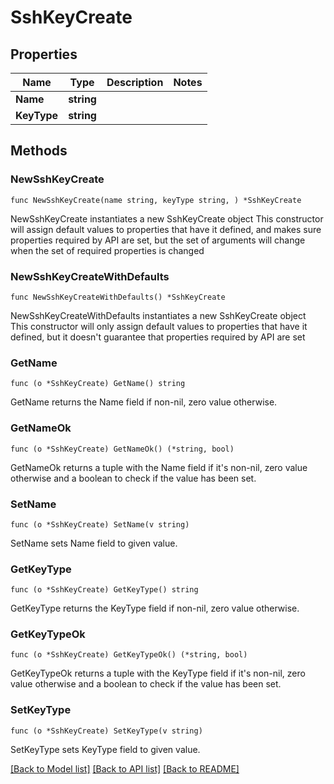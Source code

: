 # SshKeyCreate

## Properties

Name | Type | Description | Notes
------------ | ------------- | ------------- | -------------
**Name** | **string** |  | 
**KeyType** | **string** |  | 

## Methods

### NewSshKeyCreate

`func NewSshKeyCreate(name string, keyType string, ) *SshKeyCreate`

NewSshKeyCreate instantiates a new SshKeyCreate object
This constructor will assign default values to properties that have it defined,
and makes sure properties required by API are set, but the set of arguments
will change when the set of required properties is changed

### NewSshKeyCreateWithDefaults

`func NewSshKeyCreateWithDefaults() *SshKeyCreate`

NewSshKeyCreateWithDefaults instantiates a new SshKeyCreate object
This constructor will only assign default values to properties that have it defined,
but it doesn't guarantee that properties required by API are set

### GetName

`func (o *SshKeyCreate) GetName() string`

GetName returns the Name field if non-nil, zero value otherwise.

### GetNameOk

`func (o *SshKeyCreate) GetNameOk() (*string, bool)`

GetNameOk returns a tuple with the Name field if it's non-nil, zero value otherwise
and a boolean to check if the value has been set.

### SetName

`func (o *SshKeyCreate) SetName(v string)`

SetName sets Name field to given value.


### GetKeyType

`func (o *SshKeyCreate) GetKeyType() string`

GetKeyType returns the KeyType field if non-nil, zero value otherwise.

### GetKeyTypeOk

`func (o *SshKeyCreate) GetKeyTypeOk() (*string, bool)`

GetKeyTypeOk returns a tuple with the KeyType field if it's non-nil, zero value otherwise
and a boolean to check if the value has been set.

### SetKeyType

`func (o *SshKeyCreate) SetKeyType(v string)`

SetKeyType sets KeyType field to given value.



[[Back to Model list]](../README.md#documentation-for-models) [[Back to API list]](../README.md#documentation-for-api-endpoints) [[Back to README]](../README.md)


